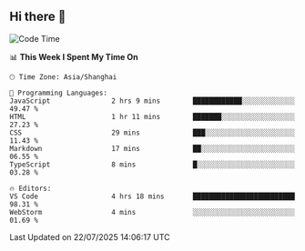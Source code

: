 ## Hi there 👋

<!--START_SECTION:waka-->
![Code Time](http://img.shields.io/badge/Code%20Time-10%20hrs%2045%20mins-blue)

📊 **This Week I Spent My Time On** 

```text
🕑︎ Time Zone: Asia/Shanghai

💬 Programming Languages: 
JavaScript               2 hrs 9 mins        ████████████░░░░░░░░░░░░░   49.47 % 
HTML                     1 hr 11 mins        ███████░░░░░░░░░░░░░░░░░░   27.23 % 
CSS                      29 mins             ███░░░░░░░░░░░░░░░░░░░░░░   11.43 % 
Markdown                 17 mins             ██░░░░░░░░░░░░░░░░░░░░░░░   06.55 % 
TypeScript               8 mins              █░░░░░░░░░░░░░░░░░░░░░░░░   03.28 % 

🔥 Editors: 
VS Code                  4 hrs 18 mins       █████████████████████████   98.31 % 
WebStorm                 4 mins              ░░░░░░░░░░░░░░░░░░░░░░░░░   01.69 % 
```


 Last Updated on 22/07/2025 14:06:17 UTC
<!--END_SECTION:waka-->
